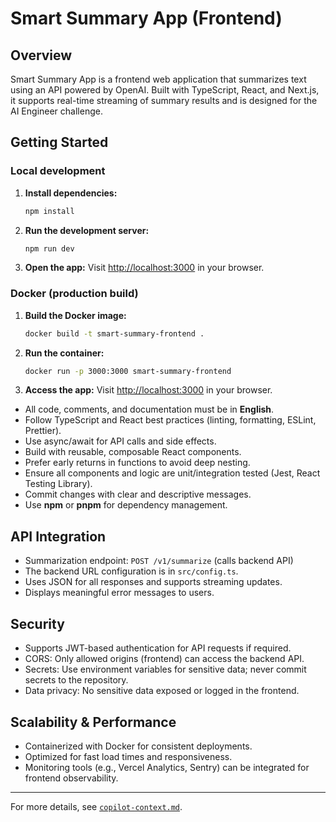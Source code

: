 # Smart Summary App (Frontend)

## Overview

Smart Summary App is a frontend web application that summarizes text using an API powered by OpenAI. Built with TypeScript, React, and Next.js, it supports real-time streaming of summary results and is designed for the AI Engineer challenge.

## Getting Started

### Local development

1. **Install dependencies:**

   ```bash
   npm install
   ```

2. **Run the development server:**

   ```bash
   npm run dev
   ```

3. **Open the app:**
   Visit [http://localhost:3000](http://localhost:3000) in your browser.

### Docker (production build)

1. **Build the Docker image:**
   ```bash
   docker build -t smart-summary-frontend .
   ```
2. **Run the container:**
   ```bash
   docker run -p 3000:3000 smart-summary-frontend
   ```
3. **Access the app:**
   Visit [http://localhost:3000](http://localhost:3000) in your browser.

- All code, comments, and documentation must be in **English**.
- Follow TypeScript and React best practices (linting, formatting, ESLint, Prettier).
- Use async/await for API calls and side effects.
- Build with reusable, composable React components.
- Prefer early returns in functions to avoid deep nesting.
- Ensure all components and logic are unit/integration tested (Jest, React Testing Library).
- Commit changes with clear and descriptive messages.
- Use **npm** or **pnpm** for dependency management.

## API Integration

- Summarization endpoint: `POST /v1/summarize` (calls backend API)
- The backend URL configuration is in `src/config.ts`.
- Uses JSON for all responses and supports streaming updates.
- Displays meaningful error messages to users.

## Security

- Supports JWT-based authentication for API requests if required.
- CORS: Only allowed origins (frontend) can access the backend API.
- Secrets: Use environment variables for sensitive data; never commit secrets to the repository.
- Data privacy: No sensitive data exposed or logged in the frontend.

## Scalability & Performance

- Containerized with Docker for consistent deployments.
- Optimized for fast load times and responsiveness.
- Monitoring tools (e.g., Vercel Analytics, Sentry) can be integrated for frontend observability.

---

For more details, see [`copilot-context.md`](./copilot-context.md).
